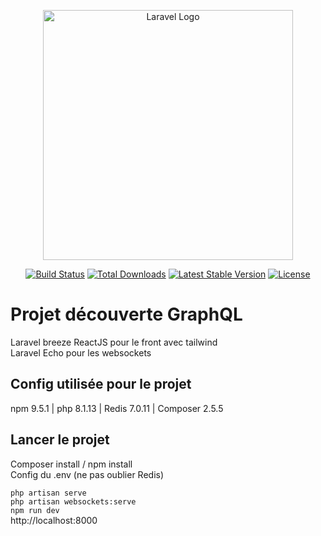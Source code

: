 <p align="center"><a href="https://laravel.com" target="_blank"><img src="https://raw.githubusercontent.com/laravel/art/master/logo-lockup/5%20SVG/2%20CMYK/1%20Full%20Color/laravel-logolockup-cmyk-red.svg" width="400" alt="Laravel Logo"></a></p>

<p align="center">
<a href="https://github.com/laravel/framework/actions"><img src="https://github.com/laravel/framework/workflows/tests/badge.svg" alt="Build Status"></a>
<a href="https://packagist.org/packages/laravel/framework"><img src="https://img.shields.io/packagist/dt/laravel/framework" alt="Total Downloads"></a>
<a href="https://packagist.org/packages/laravel/framework"><img src="https://img.shields.io/packagist/v/laravel/framework" alt="Latest Stable Version"></a>
<a href="https://packagist.org/packages/laravel/framework"><img src="https://img.shields.io/packagist/l/laravel/framework" alt="License"></a>
</p>

# Projet découverte GraphQL
Laravel breeze ReactJS pour le front avec tailwind  
Laravel Echo pour les websockets

## Config utilisée pour le projet
npm 9.5.1 | php 8.1.13 | Redis 7.0.11 | Composer 2.5.5

## Lancer le projet
Composer install / npm install  
Config du .env (ne pas oublier Redis)

`php artisan serve`   
`php artisan websockets:serve`  
`npm run dev`  
http://localhost:8000
